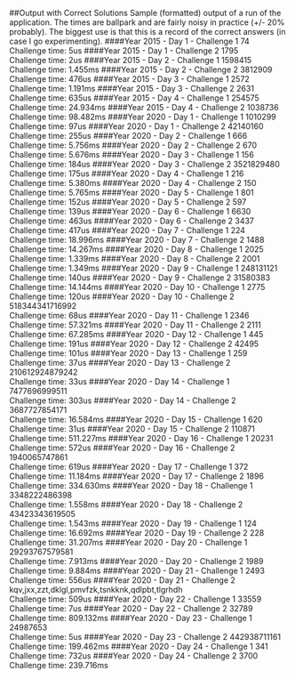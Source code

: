 ##Output with Correct Solutions
Sample (formatted) output of a run of the application.  The times are 
ballpark and are fairly noisy in practice (+/- 20% probably).  The biggest
use is that this is a record of the correct answers (in case I go experimenting).
####Year 2015 - Day 1 - Challenge 1
74  
Challenge time:  5us
####Year 2015 - Day 1 - Challenge 2
1795  
Challenge time:  2us
####Year 2015 - Day 2 - Challenge 1
1598415  
Challenge time:  1.455ms
####Year 2015 - Day 2 - Challenge 2
3812909  
Challenge time:  476us
####Year 2015 - Day 3 - Challenge 1
2572  
Challenge time:  1.191ms
####Year 2015 - Day 3 - Challenge 2
2631  
Challenge time:  635us
####Year 2015 - Day 4 - Challenge 1
254575  
Challenge time:  24.934ms
####Year 2015 - Day 4 - Challenge 2
1038736  
Challenge time:  98.482ms
####Year 2020 - Day 1 - Challenge 1
1010299  
Challenge time:  97us
####Year 2020 - Day 1 - Challenge 2
42140160  
Challenge time:  255us
####Year 2020 - Day 2 - Challenge 1
666  
Challenge time:  5.756ms
####Year 2020 - Day 2 - Challenge 2
670  
Challenge time:  5.676ms
####Year 2020 - Day 3 - Challenge 1
156  
Challenge time:  184us
####Year 2020 - Day 3 - Challenge 2
3521829480  
Challenge time:  175us
####Year 2020 - Day 4 - Challenge 1
216  
Challenge time:  5.380ms
####Year 2020 - Day 4 - Challenge 2
150  
Challenge time:  5.765ms
####Year 2020 - Day 5 - Challenge 1
801  
Challenge time:  152us
####Year 2020 - Day 5 - Challenge 2
597  
Challenge time:  139us
####Year 2020 - Day 6 - Challenge 1
6630  
Challenge time:  463us
####Year 2020 - Day 6 - Challenge 2
3437  
Challenge time:  417us
####Year 2020 - Day 7 - Challenge 1
224  
Challenge time:  18.996ms
####Year 2020 - Day 7 - Challenge 2
1488  
Challenge time:  14.267ms
####Year 2020 - Day 8 - Challenge 1
2025  
Challenge time:  1.339ms
####Year 2020 - Day 8 - Challenge 2
2001  
Challenge time:  1.349ms
####Year 2020 - Day 9 - Challenge 1
248131121  
Challenge time:  140us
####Year 2020 - Day 9 - Challenge 2
31580383  
Challenge time:  14.144ms
####Year 2020 - Day 10 - Challenge 1
2775  
Challenge time:  120us
####Year 2020 - Day 10 - Challenge 2
518344341716992  
Challenge time:  68us
####Year 2020 - Day 11 - Challenge 1
2346  
Challenge time:  57.321ms
####Year 2020 - Day 11 - Challenge 2
2111  
Challenge time:  67.285ms
####Year 2020 - Day 12 - Challenge 1
445  
Challenge time:  191us
####Year 2020 - Day 12 - Challenge 2
42495  
Challenge time:  101us
####Year 2020 - Day 13 - Challenge 1
259  
Challenge time:  37us
####Year 2020 - Day 13 - Challenge 2
210612924879242  
Challenge time:  33us
####Year 2020 - Day 14 - Challenge 1
7477696999511  
Challenge time:  303us
####Year 2020 - Day 14 - Challenge 2
3687727854171  
Challenge time:  16.584ms
####Year 2020 - Day 15 - Challenge 1
620  
Challenge time:  31us
####Year 2020 - Day 15 - Challenge 2
110871  
Challenge time:  511.227ms
####Year 2020 - Day 16 - Challenge 1
20231  
Challenge time:  572us
####Year 2020 - Day 16 - Challenge 2
1940065747861  
Challenge time:  619us
####Year 2020 - Day 17 - Challenge 1
372  
Challenge time:  11.184ms
####Year 2020 - Day 17 - Challenge 2
1896  
Challenge time:  334.630ms
####Year 2020 - Day 18 - Challenge 1
3348222486398  
Challenge time:  1.558ms
####Year 2020 - Day 18 - Challenge 2
43423343619505  
Challenge time:  1.543ms
####Year 2020 - Day 19 - Challenge 1
124  
Challenge time:  16.692ms
####Year 2020 - Day 19 - Challenge 2
228  
Challenge time:  31.207ms
####Year 2020 - Day 20 - Challenge 1
29293767579581  
Challenge time:  7.913ms
####Year 2020 - Day 20 - Challenge 2
1989  
Challenge time:  9.884ms
####Year 2020 - Day 21 - Challenge 1
2493  
Challenge time:  556us
####Year 2020 - Day 21 - Challenge 2
kqv,jxx,zzt,dklgl,pmvfzk,tsnkknk,qdlpbt,tlgrhdh  
Challenge time:  509us
####Year 2020 - Day 22 - Challenge 1
33559  
Challenge time:  7us
####Year 2020 - Day 22 - Challenge 2
32789  
Challenge time:  809.132ms
####Year 2020 - Day 23 - Challenge 1
24987653  
Challenge time:  5us
####Year 2020 - Day 23 - Challenge 2
442938711161  
Challenge time:  199.462ms
####Year 2020 - Day 24 - Challenge 1
341  
Challenge time:  732us
####Year 2020 - Day 24 - Challenge 2
3700  
Challenge time:  239.716ms